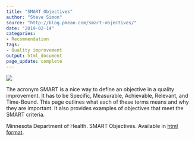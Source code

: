 ```yaml
---
title: "SMART Objectives"
author: "Steve Simon"
source: "http://blog.pmean.com/smart-objectives/"
date: "2019-02-14"
categories:
- Recommendation
tags:
- Quality improvement
output: html_document
page_update: complete
---
```


![](http://www.pmean.com/new-images/19/smart-objectives01.png)

<div class="notes">

The acronym SMART is a nice way to define an objective in a quality improvement. It has to be Specific, Measurable, Achievable, Relevant, and Time-Bound. This page outlines what each of these terms means and why they are important. It also provides examples of objectives that meet the SMART criteria.

Minnesota Department of Health. SMART Objectives. Available in [html format][min1].

[min1]: http://www.health.state.mn.us/divs/opi/qi/toolbox/objectives.html

</div>
